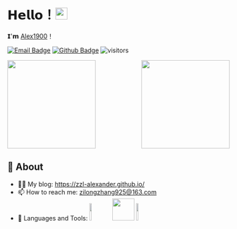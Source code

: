 
# 𝗛𝗲𝗹𝗹𝗼！<img src="https://user-images.githubusercontent.com/5679180/79618120-0daffb80-80be-11ea-819e-d2b0fa904d07.gif" width="27px"> 

𝗜'𝗺 [Alex1900](https://github.com/zzl-Alexander)！

[![Email Badge](https://img.shields.io/badge/-Email-c14438?style=flat-square&logo=Gmail&logoColor=white&link=mailto:3236622675@qq.com)](mailto:admin@imzjw.cn)
[![Github Badge](https://img.shields.io/badge/-Github-232323?style=flat-square&logo=Github&logoColor=white&link=https://github.com/zzl-Alexander)](https://github.com/zzl-Alexander)
![visitors](https://visitor-badge.laobi.icu/badge?page_id=zzl-Alexander)

<img align="right"  height="200px" src="https://github-readme-stats.vercel.app/api?username=zzl-Alexander&show_icons=true&hide_border=true&theme=radical">

<img align="center" height="200px" src="https://github-readme-stats.vercel.app/api/top-langs/?username=zzl-alexander&layout=compact" />

## 🧐 About

- 👨‍💻 My blog: https://zzl-alexander.github.io/
- 📫 How to reach me: zilongzhang925@163.com
- 🌱 Languages and Tools: 
<code><img width="10%" src="https://www.vectorlogo.zone/logos/java/java-ar21.svg"></code>
<code><a href="https://www.linux.org/" target="_blank"><img height="50" src="https://www.vectorlogo.zone/logos/linux/linux-ar21.svg"></a></code>
<code><img width="10%" src="https://www.vectorlogo.zone/logos/mysql/mysql-ar21.svg"></code>
<!--
**zzl-Alexander/zzl-Alexander** is a ✨ _special_ ✨ repository because its `README.md` (this file) appears on your GitHub profile.

Here are some ideas to get you started:

- 🔭 I’m currently working on ...
- 🌱 I’m currently learning ...
- 👯 I’m looking to collaborate on ...
- 🤔 I’m looking for help with ...
- 💬 Ask me about ...
- 📫 How to reach me: ...
- 😄 Pronouns: ...
- ⚡ Fun fact: ...
-->
